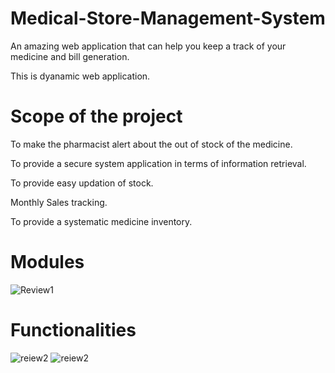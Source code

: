# Medical-Store-Management-System
An amazing web application that can help you keep a track of your medicine and bill generation.

This is dyanamic web application.

# Scope of the project

To make the pharmacist alert about the out of stock of the medicine.

To provide a secure system application in terms of information retrieval.

To provide easy updation of stock.

Monthly Sales tracking.

To provide a systematic medicine inventory.

# Modules
![Review1](https://user-images.githubusercontent.com/55496505/103344609-19f5b080-4ab5-11eb-98e1-be2680b247df.jpg)
# Functionalities
![reiew2](https://user-images.githubusercontent.com/55496505/103367802-fe59cc80-4aeb-11eb-9214-83b8b4237a95.png)
![reiew2](https://user-images.githubusercontent.com/55496505/103367955-5e507300-4aec-11eb-88db-4d12e533403d.png)




